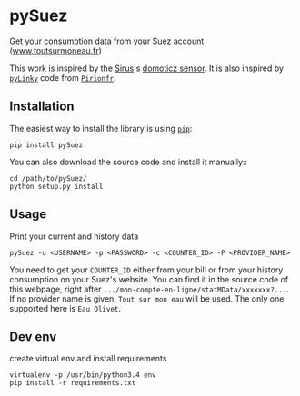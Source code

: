 
pySuez
=======
Get your consumption data from your Suez account (www.toutsurmoneau.fr) 

This work is inspired by the [Sirus](https://github.com/Sirus10)'s [domoticz sensor](https://github.com/Sirus10/domoticz).
It is also inspired by [`pyLinky`](https://github.com/pirionfr/pyLinky) code from [`Pirionfr`](https://github.com/pirionfr).

Installation
------------

The easiest way to install the library is using [`pip`](https://pip.pypa.io/en/stable/):

    pip install pySuez

You can also download the source code and install it manually::

    cd /path/to/pySuez/
    python setup.py install

Usage
-----
Print your current and history data

    pySuez -u <USERNAME> -p <PASSWORD> -c <COUNTER_ID> -P <PROVIDER_NAME>

You need to get your `COUNTER_ID` either from your bill or from your history consumption on your Suez's website. You can find it in the source code of this webpage, right after `.../mon-compte-en-ligne/statMData/xxxxxxx?...`.
If no provider name is given, `Tout sur mon eau` will be used. The only one supported here is `Eau Olivet`.

Dev env
-------
create virtual env and install requirements

    virtualenv -p /usr/bin/python3.4 env
    pip install -r requirements.txt
